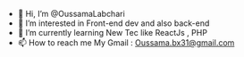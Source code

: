 - 👋 Hi, I’m @OussamaLabchari
- 👀 I’m interested in Front-end dev and also back-end
- 🌱 I’m currently learning New Tec like ReactJs , PHP
- 📫 How to reach me My Gmail : Oussama.bx31@gmail.com 

<!---
OussamaLabchari/OussamaLabchari is a ✨ special ✨ repository because its `README.md` (this file) appears on your GitHub profile.
You can click the Preview link to take a look at your changes.
--->
